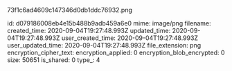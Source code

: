73f1c6ad4609c147346d0db1ddc76932.png

id: d079186008eb4e15b488b9adb459a6e0
mime: image/png
filename: 
created_time: 2020-09-04T19:27:48.993Z
updated_time: 2020-09-04T19:27:48.993Z
user_created_time: 2020-09-04T19:27:48.993Z
user_updated_time: 2020-09-04T19:27:48.993Z
file_extension: png
encryption_cipher_text: 
encryption_applied: 0
encryption_blob_encrypted: 0
size: 50651
is_shared: 0
type_: 4